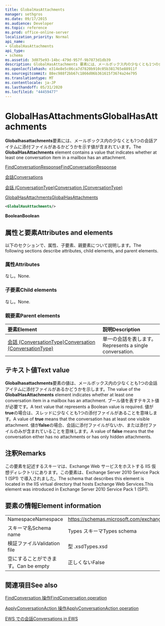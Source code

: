 ```yaml
---
title: GlobalHasAttachments
manager: sethgros
ms.date: 09/17/2015
ms.audience: Developer
ms.topic: reference
ms.prod: office-online-server
localization_priority: Normal
api_name:
- GlobalHasAttachments
api_type:
- schema
ms.assetid: 3d075e93-14bc-479d-957f-9b7873d1db39
description: GlobalHasAttachments 要素には、メールボックス内の少なくとも1つの会話アイテムに添付ファイルがあるかどうかを示す値が含まれています。
ms.openlocfilehash: e314e8e5c06ca7d7820b910c05b381765e88911f
ms.sourcegitcommit: 88ec988f2bb67c1866d06b361615f3674a24e795
ms.translationtype: MT
ms.contentlocale: ja-JP
ms.lasthandoff: 05/31/2020
ms.locfileid: "44459477"
---
```

# <a name="globalhasattachments"></a><span data-ttu-id="e4ca4-103">GlobalHasAttachments</span><span class="sxs-lookup"><span data-stu-id="e4ca4-103">GlobalHasAttachments</span></span>

<span data-ttu-id="e4ca4-104">**Globalhasattachments**要素には、メールボックス内の少なくとも1つの会話アイテムに添付ファイルがあるかどうかを示す値が含まれています。</span><span class="sxs-lookup"><span data-stu-id="e4ca4-104">The **GlobalHasAttachments** element contains a value that indicates whether at least one conversation item in a mailbox has an attachment.</span></span> 
  
[<span data-ttu-id="e4ca4-105">FindConversationResponse</span><span class="sxs-lookup"><span data-stu-id="e4ca4-105">FindConversationResponse</span></span>](findconversationresponse.md)
  
[<span data-ttu-id="e4ca4-106">会話</span><span class="sxs-lookup"><span data-stu-id="e4ca4-106">Conversations</span></span>](conversations-ex15websvcsotherref.md)
  
[<span data-ttu-id="e4ca4-107">会話 (ConversationType)</span><span class="sxs-lookup"><span data-stu-id="e4ca4-107">Conversation (ConversationType)</span></span>](conversation-conversationtype.md)
  
[<span data-ttu-id="e4ca4-108">GlobalHasAttachments</span><span class="sxs-lookup"><span data-stu-id="e4ca4-108">GlobalHasAttachments</span></span>](globalhasattachments.md)
  
```XML
<GlobalHasAttachments/>
```

 <span data-ttu-id="e4ca4-109">**Boolean**</span><span class="sxs-lookup"><span data-stu-id="e4ca4-109">**Boolean**</span></span>
## <a name="attributes-and-elements"></a><span data-ttu-id="e4ca4-110">属性と要素</span><span class="sxs-lookup"><span data-stu-id="e4ca4-110">Attributes and elements</span></span>

<span data-ttu-id="e4ca4-111">以下のセクションで、属性、子要素、親要素について説明します。</span><span class="sxs-lookup"><span data-stu-id="e4ca4-111">The following sections describe attributes, child elements, and parent elements.</span></span>
  
### <a name="attributes"></a><span data-ttu-id="e4ca4-112">属性</span><span class="sxs-lookup"><span data-stu-id="e4ca4-112">Attributes</span></span>

<span data-ttu-id="e4ca4-113">なし。</span><span class="sxs-lookup"><span data-stu-id="e4ca4-113">None.</span></span>
  
### <a name="child-elements"></a><span data-ttu-id="e4ca4-114">子要素</span><span class="sxs-lookup"><span data-stu-id="e4ca4-114">Child elements</span></span>

<span data-ttu-id="e4ca4-115">なし。</span><span class="sxs-lookup"><span data-stu-id="e4ca4-115">None.</span></span>
  
### <a name="parent-elements"></a><span data-ttu-id="e4ca4-116">親要素</span><span class="sxs-lookup"><span data-stu-id="e4ca4-116">Parent elements</span></span>

|<span data-ttu-id="e4ca4-117">**要素**</span><span class="sxs-lookup"><span data-stu-id="e4ca4-117">**Element**</span></span>|<span data-ttu-id="e4ca4-118">**説明**</span><span class="sxs-lookup"><span data-stu-id="e4ca4-118">**Description**</span></span>|
|:-----|:-----|
|[<span data-ttu-id="e4ca4-119">会話 (ConversationType)</span><span class="sxs-lookup"><span data-stu-id="e4ca4-119">Conversation (ConversationType)</span></span>](conversation-conversationtype.md) <br/> |<span data-ttu-id="e4ca4-120">単一の会話を表します。</span><span class="sxs-lookup"><span data-stu-id="e4ca4-120">Represents a single conversation.</span></span>  <br/> |
   
## <a name="text-value"></a><span data-ttu-id="e4ca4-121">テキスト値</span><span class="sxs-lookup"><span data-stu-id="e4ca4-121">Text value</span></span>

<span data-ttu-id="e4ca4-122">**Globalhasattachments**要素の値は、メールボックス内の少なくとも1つの会話アイテムに添付ファイルがあるかどうかを示します。</span><span class="sxs-lookup"><span data-stu-id="e4ca4-122">The value of the **GlobalHasAttachments** element indicates whether at least one conversation item in a mailbox has an attachment.</span></span> <span data-ttu-id="e4ca4-123">ブール値を表すテキスト値が必要です。</span><span class="sxs-lookup"><span data-stu-id="e4ca4-123">A text value that represents a Boolean value is required.</span></span> <span data-ttu-id="e4ca4-124">値が**true**の場合は、スレッドに少なくとも1つの添付ファイルがあることを意味します。</span><span class="sxs-lookup"><span data-stu-id="e4ca4-124">A value of **true** means that the conversation has at least one visible attachment.</span></span> <span data-ttu-id="e4ca4-125">値が**false**の場合、会話に添付ファイルがないか、または添付ファイルのみが含まれていることを意味します。</span><span class="sxs-lookup"><span data-stu-id="e4ca4-125">A value of **false** means that the conversation either has no attachments or has only hidden attachments.</span></span> 
  
## <a name="remarks"></a><span data-ttu-id="e4ca4-126">注釈</span><span class="sxs-lookup"><span data-stu-id="e4ca4-126">Remarks</span></span>

<span data-ttu-id="e4ca4-127">この要素を記述するスキーマは、Exchange Web サービスをホストする IIS 仮想ディレクトリにあります。この要素は、Exchange Server 2010 Service Pack 1 (SP1) で導入されました。</span><span class="sxs-lookup"><span data-stu-id="e4ca4-127">The schema that describes this element is located in the IIS virtual directory that hosts Exchange Web Services.This element was introduced in Exchange Server 2010 Service Pack 1 (SP1).</span></span>
  
## <a name="element-information"></a><span data-ttu-id="e4ca4-128">要素の情報</span><span class="sxs-lookup"><span data-stu-id="e4ca4-128">Element information</span></span>

|||
|:-----|:-----|
|<span data-ttu-id="e4ca4-129">Namespace</span><span class="sxs-lookup"><span data-stu-id="e4ca4-129">Namespace</span></span>  <br/> |https://schemas.microsoft.com/exchange/services/2006/types  <br/> |
|<span data-ttu-id="e4ca4-130">スキーマ名</span><span class="sxs-lookup"><span data-stu-id="e4ca4-130">Schema name</span></span>  <br/> |<span data-ttu-id="e4ca4-131">Types スキーマ</span><span class="sxs-lookup"><span data-stu-id="e4ca4-131">Types schema</span></span>  <br/> |
|<span data-ttu-id="e4ca4-132">検証ファイル</span><span class="sxs-lookup"><span data-stu-id="e4ca4-132">Validation file</span></span>  <br/> |<span data-ttu-id="e4ca4-133">型 .xsd</span><span class="sxs-lookup"><span data-stu-id="e4ca4-133">Types.xsd</span></span>  <br/> |
|<span data-ttu-id="e4ca4-134">空にすることができます。</span><span class="sxs-lookup"><span data-stu-id="e4ca4-134">Can be empty</span></span>  <br/> |<span data-ttu-id="e4ca4-135">正しくない</span><span class="sxs-lookup"><span data-stu-id="e4ca4-135">False</span></span>  <br/> |
   
## <a name="see-also"></a><span data-ttu-id="e4ca4-136">関連項目</span><span class="sxs-lookup"><span data-stu-id="e4ca4-136">See also</span></span>



[<span data-ttu-id="e4ca4-137">FindConversation 操作</span><span class="sxs-lookup"><span data-stu-id="e4ca4-137">FindConversation operation</span></span>](findconversation-operation.md)
  
[<span data-ttu-id="e4ca4-138">ApplyConversationAction 操作</span><span class="sxs-lookup"><span data-stu-id="e4ca4-138">ApplyConversationAction operation</span></span>](applyconversationaction-operation.md)


[<span data-ttu-id="e4ca4-139">EWS での会話</span><span class="sxs-lookup"><span data-stu-id="e4ca4-139">Conversations in EWS</span></span>](https://msdn.microsoft.com/library/91e64629-db6c-4c94-9dcb-d386232e8467%28Office.15%29.aspx)

